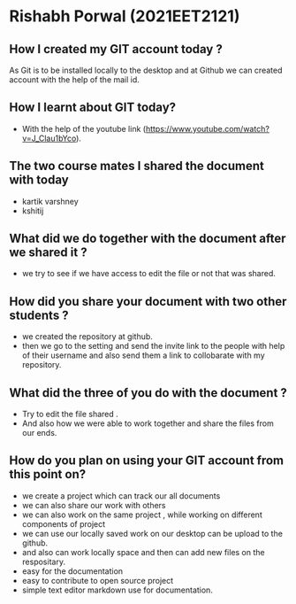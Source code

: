 # Rishabh Porwal (2021EET2121)
## How I created my GIT account today ?
As Git is to be installed locally to the desktop and at Github we can created account with the help of the mail id.
## How I learnt about GIT today?
 - With the help of the youtube link (https://www.youtube.com/watch?v=J_Clau1bYco). 
## The two course mates I shared the document with today
- kartik varshney
- kshitij 
## What did we do together with the document after we shared it ?
- we try to see if  we have access to edit the file or not that was shared.
## How did you share your document with two other students ?
- we created the repository at github.
- then we go to the setting and send the invite link to the people with help of their username and also send them a link to collobarate with my repository.
## What did the three of you do with the document ?
- Try to edit the file shared .
- And also how we were able to work together and share the files from our ends.
## How do you plan on using your GIT account from this point on?
- we create a project which can track our all documents 
- we can also share our work with others
- we can also work on the same project , while working on  different components of project 
- we can use our locally saved work on our desktop  can be upload to the github.
- and also can work locally space and then can add new files on the respositary.
- easy for the documentation
- easy to contribute to open source project 
- simple text editor markdown use for documentation.
